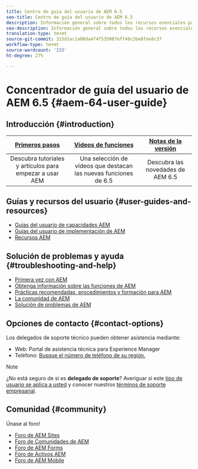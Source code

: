 ```yaml
---
title: Centro de guía del usuario de AEM 6.5
seo-title: Centro de guía del usuario de AEM 6.5
description: Información general sobre todos los recursos esenciales para comprender, instalar, administrar y utilizar AEM 6.5
seo-description: Información general sobre todos los recursos esenciales para comprender, instalar, administrar y utilizar AEM 6.5
translation-type: tm+mt
source-git-commit: 315d1ac1a00da474f535087eff49c2be8fee8c37
workflow-type: tm+mt
source-wordcount: '233'
ht-degree: 27%

---
```



# Concentrador de guía del usuario de AEM 6.5 {#aem-64-user-guide}

## Introducción {#introduction}

| [Primeros pasos](https://helpx.adobe.com/experience-manager/get-started.html) | [Vídeos de funciones](https://helpx.adobe.com/experience-manager/kt/index/aem-6-5-videos.html) | [Notas de la versión](https://helpx.adobe.com/es/experience-manager/6-5/release-notes.html) |
|:-:|:-:|:-:|
| Descubra tutoriales y artículos para empezar a usar AEM | Una selección de vídeos que destacan las nuevas funciones de 6.5 | Descubra las novedades de AEM 6.5 |

## Guías y recursos del usuario {#user-guides-and-resources}

* [Guías del usuario de capacidades AEM](capabilities.md)
* [Guías del usuario de implementación de AEM](implementation.md)
* [Recursos AEM](resources.md)

## Solución de problemas y ayuda {#troubleshooting-and-help}

* [Primera vez con AEM](new.md)
* [Obtenga información sobre las funciones de AEM](learn.md)
* [Prácticas recomendadas, procedimientos y formación para AEM](best-practice.md)
* [La comunidad de AEM](community.md)
* [Solución de problemas de AEM](troubleshooting.md)

## Opciones de contacto {#contact-options}

Los delegados de soporte técnico pueden obtener asistencia mediante:

* Web: Portal de asistencia técnica para Experience Manager
* Teléfono: [Busque el número de teléfono de su región.](https://helpx.adobe.com/contact/dma-external/DMACustomeCareRegionalPhoneNumbers.html)

>[!NOTE]
>
>¿No está seguro de si es **delegado de soporte**? Averiguar si este [tipo de usuario se aplica a usted](https://helpx.adobe.com/experience-cloud/supported-users.html) y conocer nuestros [términos de soporte empresarial](https://helpx.adobe.com/support/programs/enterprise-support-terms.html).

## Comunidad {#community}

Únase al foro!

* [Foro de AEM Sites](http://help-forums.adobe.com/content/adobeforums/en/experience-manager-forum/adobe-experience-manager.html)
* [Foro de Comunidades de AEM](http://help-forums.adobe.com/content/adobeforums/en/experience-manager-forum/aem-communities.html)
* [Foro de AEM Forms](http://help-forums.adobe.com/content/adobeforums/en/experience-manager-forum/aem-forms.html)
* [Foro de Activos AEM](http://help-forums.adobe.com/content/adobeforums/en/experience-manager-forum/aem-assets.html)
* [Foro de AEM Mobile](http://forums.adobe.com/community/experiencemanagermobile)
